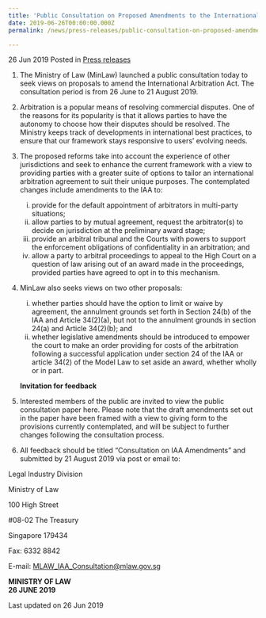 ```yaml
---
title: 'Public Consultation on Proposed Amendments to the International Arbitration Act (“IAA”)'
date: 2019-06-26T00:00:00.000Z
permalink: /news/press-releases/public-consultation-on-proposed-amendments-to-the-international-arbitration-act/

---
```




26 Jun 2019 Posted in [Press releases](/news/press-releases) 


1. The Ministry of Law (MinLaw) launched a public consultation today to seek views on proposals to amend the International Arbitration Act. The consultation period is from 26 June to 21 August 2019.
 
2. Arbitration is a popular means of resolving commercial disputes. One of the reasons for its popularity is that it allows parties to have the autonomy to choose how their disputes should be resolved. The Ministry keeps track of developments in international best practices, to ensure that our framework stays responsive to users’ evolving needs.

3. The proposed reforms take into account the experience of other jurisdictions and seek to enhance the current framework with a view to providing parties with a greater suite of options to tailor an international arbitration agreement to suit their unique purposes. The contemplated changes include amendments to the IAA to:
   <ol style="list-style-type: lower-roman">
   <li>provide for the default appointment of arbitrators in multi-party situations; </li>
   <li>allow parties to by mutual agreement, request the arbitrator(s) to decide on jurisdiction at the preliminary award stage; </li>
   <li>provide an arbitral tribunal and the Courts with powers to support the enforcement obligations of confidentiality in an arbitration; and </li>
   <li>allow a party to arbitral proceedings to appeal to the High Court on a question of law arising out of an award made in the proceedings, provided parties have agreed to opt in to this mechanism. </li>
   </ol>


4. MinLaw also seeks views on two other proposals:
   <ol style="list-style-type: lower-roman">
   <li> whether parties should have the option to limit or waive by agreement, the annulment grounds set forth in Section 24(b) of the IAA and Article 34(2)(a), but not to the annulment grounds in section 24(a) and Article 34(2)(b); and</li>
   <li>whether legislative amendments should be introduced to empower the court to make an order providing for costs of the arbitration following a successful application under section 24 of the IAA or article 34(2) of the Model Law to set aside an award, whether wholly or in part.</li>
   </ol>
   
   **Invitation for feedback**


5. Interested members of the public are invited to view the public consultation paper here. Please note that the draft amendments set out in the paper have been framed with a view to giving form to the provisions currently contemplated, and will be subject to further changes following the consultation process.
 
6. All feedback should be titled “Consultation on IAA Amendments” and submitted by 21 August 2019 via post or email to:


<p class="address-centered">Legal Industry Division </p>
<p class="address-centered">Ministry of Law </p>
<p class="address-centered">100 High Street </p>
<p class="address-centered">#08-02 The Treasury </p>
<p class="address-centered">Singapore 179434 </p>
<p class="address-centered">Fax: 6332 8842 </p>
<p class="address-centered">E-mail: <a href="mailto:MLAW_IAA_Consultation@mlaw.gov.sg">MLAW_IAA_Consultation@mlaw.gov.sg</a> </p>


**MINISTRY OF LAW**  
**26 JUNE 2019**  

<p class="right-side-updated">Last updated on 26 Jun 2019</p> 
